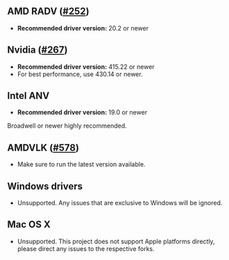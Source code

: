 ## AMD RADV ([#252](https://github.com/doitsujin/dxvk/issues/252))
- **Recommended driver version:** 20.2 or newer

## Nvidia ([#267](https://github.com/doitsujin/dxvk/issues/267))
- **Recommended driver version:** 415.22 or newer
- For best performance, use 430.14 or newer.

## Intel ANV
- **Recommended driver version:** 19.0 or newer

Broadwell or newer highly recommended.

## AMDVLK ([#578](https://github.com/doitsujin/dxvk/issues/578))
- Make sure to run the latest version available.

## Windows drivers
- Unsupported. Any issues that are exclusive to Windows will be ignored.

## Mac OS X
- Unsupported. This project does not support Apple platforms directly, please direct any issues to the respective forks.